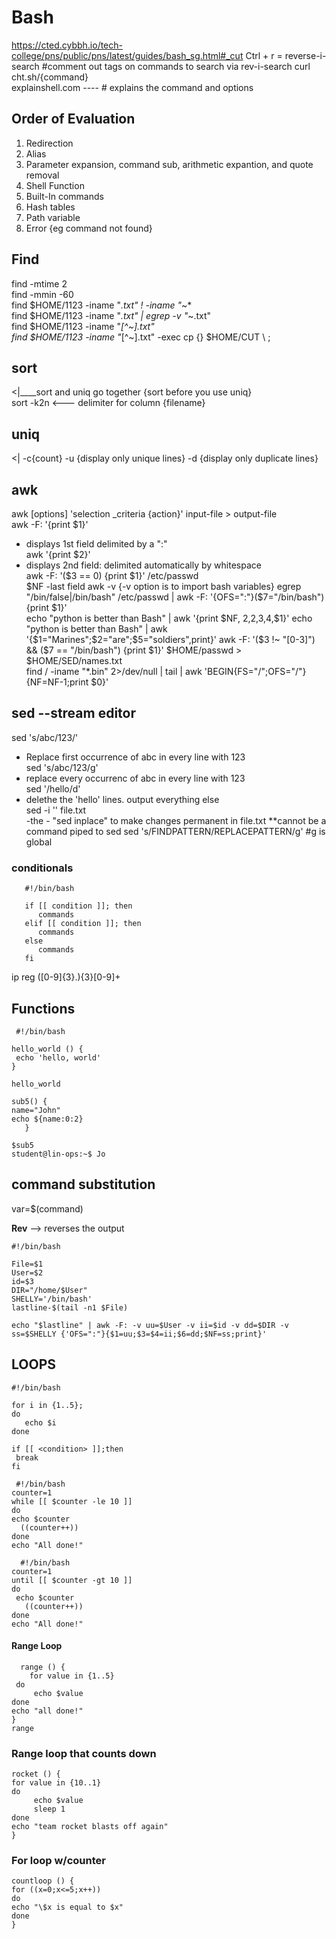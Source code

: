 # Bash  
https://cted.cybbh.io/tech-college/pns/public/pns/latest/guides/bash_sg.html#_cut
Ctrl + r = reverse-i-search
#comment out tags on commands to search via rev-i-search
 curl cht.sh/{command}   
explainshell.com ---- # explains the command and options     
   
## Order of Evaluation
1. Redirection  
2. Alias  
3. Parameter expansion, command sub, arithmetic expantion, and quote removal  
4. Shell Function  
5. Built-In commands  
6. Hash tables  
7. Path variable  
8. Error {eg command not found}  
    
## Find 
find -mtime 2  
find -mmin -60  
find $HOME/1123 -iname "*.txt" ! -iname "*~*  
find $HOME/1123 -iname "*.txt" | egrep -v "*~.txt"   
find $HOME/1123 -iname "*[^~].txt"    
find $HOME/1123 -iname "*[^~].txt" -exec cp {} $HOME/CUT \ ;   
  
## sort   
<|____sort and uniq go together  {sort before you use uniq}   
sort -k2n <--- delimiter for column {filename}

## uniq   
<| -c{count}   -u {display only unique lines} -d {display only duplicate lines}   
## awk   
awk [options] 'selection _criteria {action}' input-file > output-file   
awk -F: '{print $1}'   
   - displays 1st field delimited by a ":"  
awk '{print $2}'  
   - displays 2nd field: delimited automatically by whitespace  
 awk -F: '($3 == 0) {print $1}' /etc/passwd  
 $NF -last field  
 awk -v {-v option is to import bash variables}   
 egrep "/bin/false|/bin/bash" /etc/passwd | awk -F: '{OFS=":"}($7="/bin/bash"){print $1}'        
 echo "python is better than Bash" | awk '{print $NF, $2,$2,$3,$4,$1}'
 echo "python is better than Bash" | awk '{$1="Marines";$2="are";$5="soldiers",print}'
 awk -F: '($3 !~ "[0-3]") && ($7 == "/bin/bash") {print $1}' $HOME/passwd > $HOME/SED/names.txt  
 find / -iname "*.bin" 2>/dev/null | tail | awk 'BEGIN{FS="/";OFS="/"}{NF=NF-1;print $0}'
 
 
## sed --stream editor   

sed 's/abc/123/'    
   - Replace first occurrence of abc in every line with 123  
sed 's/abc/123/g'  
   - replace every occurrenc of abc in every line with 123  
sed '/hello/d'  
   - delethe the 'hello' lines. output everything else  
sed -i '<expression>' file.txt   
   -the - "sed inplace" to make changes permanent in file.txt  **cannot be a command piped to sed
sed 's/FINDPATTERN/REPLACEPATTERN/g' #g is global   
   
   
### conditionals
```
   #!/bin/bash
   
   if [[ condition ]]; then
      commands
   elif [[ condition ]]; then
      commands
   else
      commands
   fi
```
   ip reg
   ([0-9]{3}\.){3}[0-9]+
   
   
   
   
   
   
   
## Functions
  ```
   #!/bin/bash

hello_world () {
   echo 'hello, world'
}

hello_world
   ```
   ```
   sub5() {
   name="John"
   echo ${name:0:2}
      }
   
   $sub5
student@lin-ops:~$ Jo
   ```
 ## command substitution  
var=$(command)
   
   **Rev** --> reverses the output
 ```
 #!/bin/bash
 
 File=$1
 User=$2
 id=$3
 DIR="/home/$User"
 SHELLY='/bin/bash'
 lastline-$(tail -n1 $File)
 
 echo "$lastline" | awk -F: -v uu=$User -v ii=$id -v dd=$DIR -v ss=$SHELLY {'OFS=":"}{$1=uu;$3=$4=ii;$6=dd;$NF=ss;print}' 
 ```
 
 
 
 
 
 
  ## LOOPS
 
 ```
 #!/bin/bash

for i in {1..5}; 
do
    echo $i
done
 ```
 ```
 if [[ <condition> ]];then
  break
 fi
 ```  
  ``` 
   #!/bin/bash
counter=1
 while [[ $counter -le 10 ]]
 do 
  echo $counter
    ((counter++))
 done
 echo "All done!"
   ```
 ``` 
   #!/bin/bash
counter=1
 until [[ $counter -gt 10 ]]
 do 
  echo $counter
    ((counter++))
 done
 echo "All done!"
   ```
 #### Range Loop
 ```
   range () {
     for value in {1..5}
  do  
      echo $value
 done
 echo "all done!"
 }
 range  
```  
### Range loop that counts down  
 ```  
 rocket () {  
 for value in {10..1}  
 do   
      echo $value  
      sleep 1  
 done   
 echo "team rocket blasts off again" 
 }
 ```  
 
### For loop w/counter  
 ```    
countloop () {  
for ((x=0;x<=5;x++))                                                           
do   
echo "\$x is equal to $x"  
done  
}
 ```  
